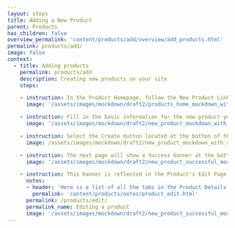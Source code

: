 ```yaml
---
layout: steps
title: Adding a New Product
parent: Products
has_children: false
overview_permalink: 'content/products/add/overview/add_products.html'
permalink: products/add/
image: false
context:
  - title: Adding products
    permalink: products/add
    description: Creating new products on your site
    steps:

    - instruction: In the Product Homepage, follow the New Product Link in the Navigation Bar at the top
      image: '/assets/images/mockdown/draft2/products_home_mockdown_with_new_product_button.jpg'

    - instruction: Fill in the basic information for the new product you want to create
      image: '/assets/images/mockdown/draft2/new_product_mockdown_with_screenshot_dark.jpg'

    - instruction: Select the Create button located at the botton of the page
      image: /assets/images/mockdown/draft2/new_product_mockdown_with_screenshot_dark_with_create_button.jpg

    - instruction: The next page will show a Success banner at the bottom of the page verifying that you have successfully created a new product
      image: '/assets/images/mockdown/draft2/new_product_successful_mockdown_with_message_screenshot_dark.jpg'

    - instruction: This banner is reflected in the Product's Edit Page for you to add any images, create variants, attach option types and property types, and view stock information
      notes:
      - header: 'Here is a list of all the tabs in the Product Details page:'
        permalink: 'content/products/notes/product_edit.html'
      permalink: /products/edit/
      permalink_name: Editing a product
      image: '/assets/images/mockdown/draft2/new_product_successful_mockdown_with_product_details_screenshot_dark.jpg'
---
```

